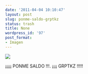 ```yaml
---
date: '2011-04-04 10:10:47'
layout: post
slug: ponme-saldo-grptkz
status: trash
title: None
wordpress_id: '97'
post_format:
- Imagen
---
```


![](http://jjdenis.files.wordpress.com/2012/04/tumblr_lj4c1zbi9t1qzqnl8o1_400.png)

¡¡¡¡¡ PONME SALDO !!!. ¡¡¡¡ GRPTKZ !!!!!

